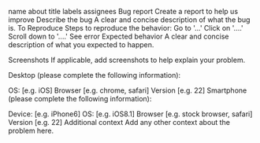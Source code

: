 name	about	title	labels	assignees
Bug report
Create a report to help us improve
Describe the bug A clear and concise description of what the bug is.
To Reproduce Steps to reproduce the behavior:
Go to '...'
Click on '....'
Scroll down to '....'
See error
Expected behavior A clear and concise description of what you expected to happen.

Screenshots If applicable, add screenshots to help explain your problem.

Desktop (please complete the following information):

OS: [e.g. iOS]
Browser [e.g. chrome, safari]
Version [e.g. 22]
Smartphone (please complete the following information):

Device: [e.g. iPhone6]
OS: [e.g. iOS8.1]
Browser [e.g. stock browser, safari]
Version [e.g. 22]
Additional context Add any other context about the problem here.